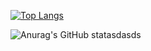 [![Top Langs](https://github-readme-stats.vercel.app/api/top-langs/?username=nothearty&layout=compact&theme=onedark&show_icons=true&bg_color=0d1117)](https://github.com/anuraghazra/github-readme-stats)


![Anurag's GitHub statasdasds](https://github-readme-stats.vercel.app/api?username=nothearty&show_icons=true&theme=onedark&bg_color=0d1117)
